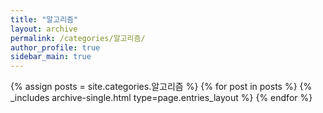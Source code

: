 ```yaml
---
title: "알고리즘"
layout: archive
permalink: /categories/알고리즘/
author_profile: true
sidebar_main: true
---
```



{% assign posts = site.categories.알고리즘 %}
{% for post in posts %} {% _includes archive-single.html type=page.entries_layout %} {% endfor %}